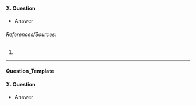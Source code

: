 #### X. Question
   - Answer


###### References/Sources:
1. 

---

#### Question_Template
#### X. Question
   - Answer
